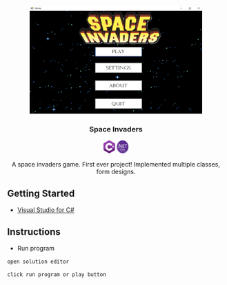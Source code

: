 <!-- start document -->
<div id="start"></div>

<!-- project overview -->
<br />
<div align="center">
  <!-- project image -->
  <a href="https://github.com/jath-git/Space-Invaders">
    <img src="readme/spaceinvaders.png" alt="project-thumbnail" width="400" height="250">
  </a>

  <h3>Space Invaders</h3>
  <!-- languages used in project -->
  <div>
    <img alt="skill-thumbnail" width="27px" height="30px" src="./readme/c-sharp.png" />
    <img alt="skill-thumbnail" width="27px" height="30px" src="./readme/dot-net.png" />
  </div>
  <!-- project description -->
    <p>
   A space invaders game. First ever project! Implemented multiple classes, form designs.
    <br />
    </p>
</div>

## Getting Started
* [Visual Studio for C#](https://visualstudio.microsoft.com/vs/)

## Instructions
* Run program
```console
open solution editor
```
```console
click run program or play button
```
